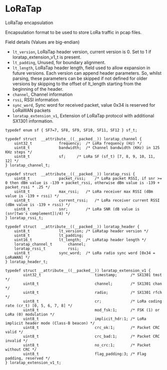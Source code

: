 # LoRaTap
LoRaTap encapsulation

Encapsulation format to be used to store LoRa traffic in pcap files.
	
Field details (Values are big-endian)

* `lt_version`, LoRaTap header version, current version is 0. Set to 1 if loratap_extension_v1_t is present.
* `lt_padding`, Unused, for boundary alignment.
* `lt_length`, LoRaTap header length, field used to allow expansion in future versions. Each version can append header parameters. So, whilst parsing, these parameters can be skipped if not defined for older versions by skipping to the offset of lt_length starting from the beginning of the header.
* `channel`, Channel information
* `rssi`, RSSI information
* `sync_word`, Sync word for received packet, value 0x34 is reserved for LoRaWAN packets
* `loratap_extension_v1`, Extension of LoRaTap protocol with additional SX1301 information.

```
typedef enum sf { SF7=7, SF8, SF9, SF10, SF11, SF12 } sf_t;

typedef struct  __attribute__((__packed__)) loratap_channel {
	uint32_t			frequency;	/* LoRa frequency (Hz) */
	uint8_t				bandwidth;	/* Channel bandwidth (KHz) in 125 KHz steps */
	uint8_t				sf;		/* LoRa SF (sf_t) [7, 8, 9, 10, 11, 12] */
} loratap_channel_t;

typedef struct  __attribute__((__packed__)) loratap_rssi {
	uint8_t				packet_rssi;	/* LoRa packet RSSI, if snr >= 0 then dBm value is -139 + packet_rssi, otherwise dBm value is -139 + packet_rssi * .25 */
	uint8_t				max_rssi;	/* LoRa receiver max RSSI (dBm value is -139 + rssi) */
	uint8_t				current_rssi;	/* LoRa receiver current RSSI (dBm value is -139 + rssi) */
	uint8_t				snr;		/* LoRa SNR (dB value is (snr[two's complement])/4) */
} loratap_rssi_t;

typedef struct  __attribute__((__packed__)) loratap_header {
	uint8_t				lt_version;	/* LoRatap header version */
	uint8_t				lt_padding;
	uint16_t			lt_length;	/* LoRatap header length */
	loratap_channel_t		channel;
	loratap_rssi_t			rssi;
	uint8_t				sync_word;	/* LoRa radio sync word [0x34 = LoRaWAN] */
} loratap_header_t;

typedef struct __attribute__((__packed__)) loratap_extension_v1 {
        uint32_t                        timestamp;      /* SX1301 tmst */
        uint8_t                         channel;        /* SX1301 chan */
        uint8_t                         radio;          /* SX1301 rfch */
        uint8_t                         cr;             /* LoRa coding rate (cr_t) [0, 5, 6, 7, 8] */
        uint8_t                         mod_fsk:1;      /* FSK (1) or LoRa (0) modulation */
        uint8_t                         implicit_hdr:1; /* LoRa implicit header mode (Class-B beacon) */
        uint8_t                         crc_ok:1;       /* Packet CRC valid */
        uint8_t                         crc_bad:1;      /* Packet CRC invalid */
        uint8_t                         no_crc:1;       /* Packet without CRC */
        uint8_t                         flag_padding:3; /* Flag padding, reserved */
} loratap_extension_v1_t;
```
